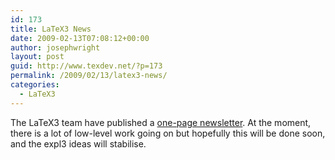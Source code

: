 ```yaml
---
id: 173
title: LaTeX3 News
date: 2009-02-13T07:08:12+00:00
author: josephwright
layout: post
guid: http://www.texdev.net/?p=173
permalink: /2009/02/13/latex3-news/
categories:
  - LaTeX3
---
```

The LaTeX3 team have published a <a title="LaTeX3 News" href="http://www.latex-project.org/l3news/">one-page newsletter</a>. At the moment, there is a lot of low-level work going on but hopefully this will be done soon, and the expl3 ideas will stabilise.
